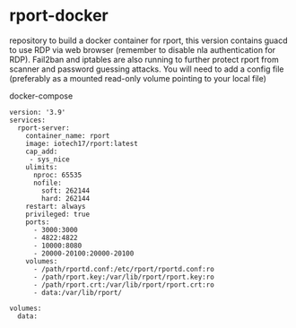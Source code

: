 # rport-docker
repository to build a docker container for rport, this version contains guacd to use RDP via web browser (remember to disable nla authentication for RDP).
Fail2ban and iptables are also running to further protect rport from scanner and password guessing attacks.
You will need to add a config file (preferably as a mounted read-only volume pointing to your local file)

docker-compose
```
version: '3.9'
services:
  rport-server:
    container_name: rport
    image: iotech17/rport:latest
    cap_add:
     - sys_nice
    ulimits:
      nproc: 65535
      nofile:
        soft: 262144
        hard: 262144
    restart: always
    privileged: true
    ports:
      - 3000:3000
      - 4822:4822
      - 10000:8080
      - 20000-20100:20000-20100
    volumes:
      - /path/rportd.conf:/etc/rport/rportd.conf:ro
      - /path/rport.key:/var/lib/rport/rport.key:ro
      - /path/rport.crt:/var/lib/rport/rport.crt:ro
      - data:/var/lib/rport/

volumes:
  data:
